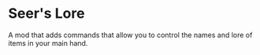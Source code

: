 # Seer's Lore

A mod that adds commands that allow you to control the names and lore of items in your main hand.
